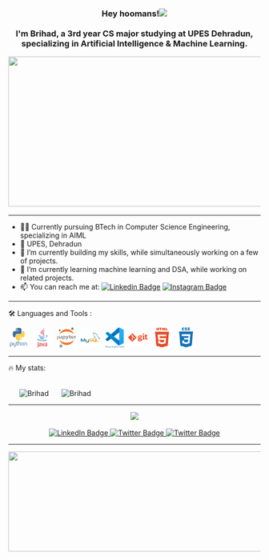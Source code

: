 <h3>
  <p align = "center">
      Hey hoomans!<img src="https://raw.githubusercontent.com/nixin72/nixin72/master/wave.gif" width="4%"/>  <br><br>
      I'm Brihad, a 3rd year CS major studying at UPES Dehradun, specializing in Artificial Intelligence & Machine Learning.
  </p>
</h3>

<div align="center">
  <img src="https://media.giphy.com/media/qgQUggAC3Pfv687qPC/giphy.gif" width="600" height="300"/>
</div>

---

<!--
**brihad24/brihad24** is a ✨ _special_ ✨ repository because its `README.md` (this file) appears on your GitHub profile.

Here are some ideas to get you started:
-->
- :man_technologist: Currently pursuing BTech in Computer Science Engineering, specializing in AIML
- 🏫 UPES, Dehradun
- 🔭 I’m currently building my skills, while simultaneously working on a few of projects.
- 🌱 I’m currently learning machine learning and DSA, while working on related projects.
- 📫 You can reach me at: [![Linkedin Badge](https://img.shields.io/badge/-LinkedIn-blue?style=flat&logo=Linkedin&logoColor=white)](https://www.linkedin.com/in/brihad-gunapu/) [![Instagram Badge](https://img.shields.io/badge/-Instagram-maroon?style=flat&logo=Instagram&logoColor=white)](https://www.instagram.com/brihad.13/) 


---

:hammer_and_wrench: Languages and Tools :
<div>
  <img src="https://github.com/devicons/devicon/blob/master/icons/python/python-original-wordmark.svg" title="Python" alt="Python" width="40" height="40"/>&nbsp;
  <img src="https://github.com/devicons/devicon/blob/master/icons/java/java-original-wordmark.svg" title="Java" alt="Java" width="40" height="40"/>&nbsp;
  <img src="https://github.com/devicons/devicon/blob/master/icons/jupyter/jupyter-original-wordmark.svg" title="Jupyter" alt="Jupyter" width="40" height="40"/>&nbsp;
  <img src="https://github.com/devicons/devicon/blob/master/icons/mysql/mysql-original-wordmark.svg" title="MySQL" alt="MySQL" width="40" height="40"/>&nbsp;
  <img src="https://github.com/devicons/devicon/blob/master/icons/vscode/vscode-original-wordmark.svg" title="VSCode" alt="VSCode" width="40" height="40"/>&nbsp;
  <img src="https://github.com/devicons/devicon/blob/master/icons/git/git-plain-wordmark.svg" title="GitHub" alt="GitHub" width="40" height="40"/>&nbsp;
  <img src="https://github.com/devicons/devicon/blob/master/icons/html5/html5-plain-wordmark.svg" title="HTML" alt="HTML" width="40" height="40"/>&nbsp;
  <img src="https://github.com/devicons/devicon/blob/master/icons/css3/css3-plain-wordmark.svg" title="CSS" alt="CSS" width="40" height="40"/>&nbsp;
</div>

---

:fire: My stats: <br><br>

<p> &ensp; &ensp; <img align="center" src="https://github-readme-stats.vercel.app/api/top-langs?username=brihad24&hide=jupyter%20notebook,dart&show_icons=true&locale=en&layout=compact&theme=gotham" alt="Brihad" width="357"/> &ensp; &ensp; <img align="center" src="https://github-readme-streak-stats.herokuapp.com/?user=brihad24&layout=compact&theme=gotham" alt="Brihad" width="425"/></p>
<!-- <p>
[![GitHub Streak](http://github-readme-streak-stats.herokuapp.com?user=brihad24&theme=dark&background=000000)](https://git.io/streak-stats) &nbsp; &nbsp; &nbsp; &nbsp;
[![Top Langs](https://github-readme-stats.vercel.app/api/top-langs/?username=brihad24&layout=compact&theme=vision-friendly-dark&exclude_repo=Flight-Fare-Predictor,SummerProjects)](https://github.com/anuraghazra/github-readme-stats)
  </p> -->

---

<div id="header" align="center">
  <img src="https://media.giphy.com/media/3kPDmoWdBpQPNhCnUG/giphy.gif" width="200"/>
</div>


<div id="badges">
  <p align = "center" width = "100%">
    <a href="https://www.linkedin.com/in/brihad-gunapu/">
      <img src="https://img.shields.io/badge/LinkedIn-blue?style=for-the-badge&logo=linkedin&logoColor=white" alt="LinkedIn Badge"/>
    </a>
    <a href="https://www.instagram.com/brihad.13/">
      <img src="https://img.shields.io/badge/Instagram-maroon?style=for-the-badge&logo=instagram&logoColor=white" alt="Twitter Badge"/>
    </a>
    <a href="https://twitter.com/BrihadGV">
      <img src="https://img.shields.io/badge/Twitter-blue?style=for-the-badge&logo=twitter&logoColor=white" alt="Twitter Badge"/>
    </a>
  </p>
</div>


---
 <img src="https://raw.githubusercontent.com/brihad24/brihad24/4c6b2c4483bda54f22f5231f2fad2b37493c5359/github-contribution-grid-snake.svg" width="1000" height="200"/>
